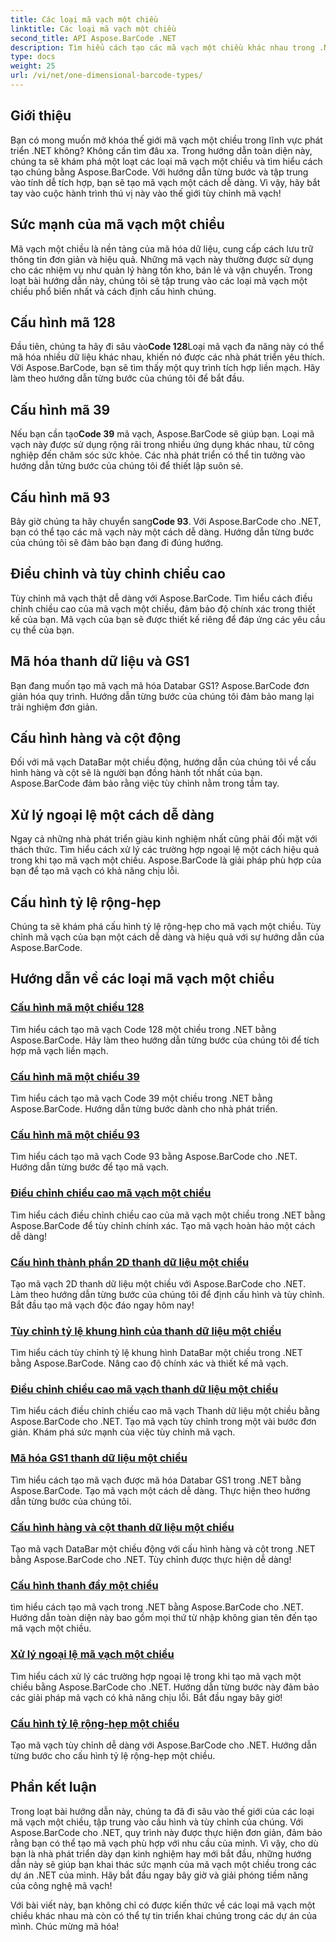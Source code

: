 ```yaml
---
title: Các loại mã vạch một chiều
linktitle: Các loại mã vạch một chiều
second_title: API Aspose.BarCode .NET
description: Tìm hiểu cách tạo các mã vạch một chiều khác nhau trong .NET bằng Aspose.BarCode. Hướng dẫn từng bước để tạo và tùy chỉnh mã vạch.
type: docs
weight: 25
url: /vi/net/one-dimensional-barcode-types/
---
```


## Giới thiệu

Bạn có mong muốn mở khóa thế giới mã vạch một chiều trong lĩnh vực phát triển .NET không? Không cần tìm đâu xa. Trong hướng dẫn toàn diện này, chúng ta sẽ khám phá một loạt các loại mã vạch một chiều và tìm hiểu cách tạo chúng bằng Aspose.BarCode. Với hướng dẫn từng bước và tập trung vào tính dễ tích hợp, bạn sẽ tạo mã vạch một cách dễ dàng. Vì vậy, hãy bắt tay vào cuộc hành trình thú vị này vào thế giới tùy chỉnh mã vạch!

## Sức mạnh của mã vạch một chiều

Mã vạch một chiều là nền tảng của mã hóa dữ liệu, cung cấp cách lưu trữ thông tin đơn giản và hiệu quả. Những mã vạch này thường được sử dụng cho các nhiệm vụ như quản lý hàng tồn kho, bán lẻ và vận chuyển. Trong loạt bài hướng dẫn này, chúng tôi sẽ tập trung vào các loại mã vạch một chiều phổ biến nhất và cách định cấu hình chúng.

## Cấu hình mã 128

 Đầu tiên, chúng ta hãy đi sâu vào**Code 128**Loại mã vạch đa năng này có thể mã hóa nhiều dữ liệu khác nhau, khiến nó được các nhà phát triển yêu thích. Với Aspose.BarCode, bạn sẽ tìm thấy một quy trình tích hợp liền mạch. Hãy làm theo hướng dẫn từng bước của chúng tôi để bắt đầu.

## Cấu hình mã 39

 Nếu bạn cần tạo**Code 39** mã vạch, Aspose.BarCode sẽ giúp bạn. Loại mã vạch này được sử dụng rộng rãi trong nhiều ứng dụng khác nhau, từ công nghiệp đến chăm sóc sức khỏe. Các nhà phát triển có thể tin tưởng vào hướng dẫn từng bước của chúng tôi để thiết lập suôn sẻ.

## Cấu hình mã 93

 Bây giờ chúng ta hãy chuyển sang**Code 93**. Với Aspose.BarCode cho .NET, bạn có thể tạo các mã vạch này một cách dễ dàng. Hướng dẫn từng bước của chúng tôi sẽ đảm bảo bạn đang đi đúng hướng.

## Điều chỉnh và tùy chỉnh chiều cao

Tùy chỉnh mã vạch thật dễ dàng với Aspose.BarCode. Tìm hiểu cách điều chỉnh chiều cao của mã vạch một chiều, đảm bảo độ chính xác trong thiết kế của bạn. Mã vạch của bạn sẽ được thiết kế riêng để đáp ứng các yêu cầu cụ thể của bạn.

## Mã hóa thanh dữ liệu và GS1

Bạn đang muốn tạo mã vạch mã hóa Databar GS1? Aspose.BarCode đơn giản hóa quy trình. Hướng dẫn từng bước của chúng tôi đảm bảo mang lại trải nghiệm đơn giản.

## Cấu hình hàng và cột động

Đối với mã vạch DataBar một chiều động, hướng dẫn của chúng tôi về cấu hình hàng và cột sẽ là người bạn đồng hành tốt nhất của bạn. Aspose.BarCode đảm bảo rằng việc tùy chỉnh nằm trong tầm tay.

## Xử lý ngoại lệ một cách dễ dàng

Ngay cả những nhà phát triển giàu kinh nghiệm nhất cũng phải đối mặt với thách thức. Tìm hiểu cách xử lý các trường hợp ngoại lệ một cách hiệu quả trong khi tạo mã vạch một chiều. Aspose.BarCode là giải pháp phù hợp của bạn để tạo mã vạch có khả năng chịu lỗi.

## Cấu hình tỷ lệ rộng-hẹp

Chúng ta sẽ khám phá cấu hình tỷ lệ rộng-hẹp cho mã vạch một chiều. Tùy chỉnh mã vạch của bạn một cách dễ dàng và hiệu quả với sự hướng dẫn của Aspose.BarCode.
## Hướng dẫn về các loại mã vạch một chiều
### [Cấu hình mã một chiều 128](./one-dimensional-code-128-configuration/)
Tìm hiểu cách tạo mã vạch Code 128 một chiều trong .NET bằng Aspose.BarCode. Hãy làm theo hướng dẫn từng bước của chúng tôi để tích hợp mã vạch liền mạch.
### [Cấu hình mã một chiều 39](./one-dimensional-code-39-configuration/)
Tìm hiểu cách tạo mã vạch Code 39 một chiều trong .NET bằng Aspose.BarCode. Hướng dẫn từng bước dành cho nhà phát triển.
### [Cấu hình mã một chiều 93](./one-dimensional-code-93-configuration/)
Tìm hiểu cách tạo mã vạch Code 93 bằng Aspose.BarCode cho .NET. Hướng dẫn từng bước để tạo mã vạch.
### [Điều chỉnh chiều cao mã vạch một chiều](./one-dimensional-barcode-height-adjustment/)
Tìm hiểu cách điều chỉnh chiều cao của mã vạch một chiều trong .NET bằng Aspose.BarCode để tùy chỉnh chính xác. Tạo mã vạch hoàn hảo một cách dễ dàng!
### [Cấu hình thành phần 2D thanh dữ liệu một chiều](./one-dimensional-databar-2d-component-configuration/)
Tạo mã vạch 2D thanh dữ liệu một chiều với Aspose.BarCode cho .NET. Làm theo hướng dẫn từng bước của chúng tôi để định cấu hình và tùy chỉnh. Bắt đầu tạo mã vạch độc đáo ngay hôm nay!
### [Tùy chỉnh tỷ lệ khung hình của thanh dữ liệu một chiều](./one-dimensional-databar-aspect-ratio-customization/)
Tìm hiểu cách tùy chỉnh tỷ lệ khung hình DataBar một chiều trong .NET bằng Aspose.BarCode. Nâng cao độ chính xác và thiết kế mã vạch.
### [Điều chỉnh chiều cao mã vạch thanh dữ liệu một chiều](./one-dimensional-databar-barcode-height-adjustment/)
Tìm hiểu cách điều chỉnh chiều cao mã vạch Thanh dữ liệu một chiều bằng Aspose.BarCode cho .NET. Tạo mã vạch tùy chỉnh trong một vài bước đơn giản. Khám phá sức mạnh của việc tùy chỉnh mã vạch.
### [Mã hóa GS1 thanh dữ liệu một chiều](./one-dimensional-databar-gs1-encoding/)
Tìm hiểu cách tạo mã vạch được mã hóa Databar GS1 trong .NET bằng Aspose.BarCode. Tạo mã vạch một cách dễ dàng. Thực hiện theo hướng dẫn từng bước của chúng tôi.
### [Cấu hình hàng và cột thanh dữ liệu một chiều](./one-dimensional-databar-row-column-configuration/)
Tạo mã vạch DataBar một chiều động với cấu hình hàng và cột trong .NET bằng Aspose.BarCode cho .NET. Tùy chỉnh được thực hiện dễ dàng!
### [Cấu hình thanh đầy một chiều](./one-dimensional-filled-bars-configuration/)
tìm hiểu cách tạo mã vạch trong .NET bằng Aspose.BarCode cho .NET. Hướng dẫn toàn diện này bao gồm mọi thứ từ nhập không gian tên đến tạo mã vạch một chiều. 
### [Xử lý ngoại lệ mã vạch một chiều](./one-dimensional-barcode-exception-handling/)
Tìm hiểu cách xử lý các trường hợp ngoại lệ trong khi tạo mã vạch một chiều bằng Aspose.BarCode cho .NET. Hướng dẫn từng bước này đảm bảo các giải pháp mã vạch có khả năng chịu lỗi. Bắt đầu ngay bây giờ!
### [Cấu hình tỷ lệ rộng-hẹp một chiều](./one-dimensional-wide-narrow-ratio-configuration/)
Tạo mã vạch tùy chỉnh dễ dàng với Aspose.BarCode cho .NET. Hướng dẫn từng bước cho cấu hình tỷ lệ rộng-hẹp một chiều.

## Phần kết luận

Trong loạt bài hướng dẫn này, chúng ta đã đi sâu vào thế giới của các loại mã vạch một chiều, tập trung vào cấu hình và tùy chỉnh của chúng. Với Aspose.BarCode cho .NET, quy trình này được thực hiện đơn giản, đảm bảo rằng bạn có thể tạo mã vạch phù hợp với nhu cầu của mình. Vì vậy, cho dù bạn là nhà phát triển dày dạn kinh nghiệm hay mới bắt đầu, những hướng dẫn này sẽ giúp bạn khai thác sức mạnh của mã vạch một chiều trong các dự án .NET của mình. Hãy bắt đầu ngay bây giờ và giải phóng tiềm năng của công nghệ mã vạch!

Với bài viết này, bạn không chỉ có được kiến thức về các loại mã vạch một chiều khác nhau mà còn có thể tự tin triển khai chúng trong các dự án của mình. Chúc mừng mã hóa!